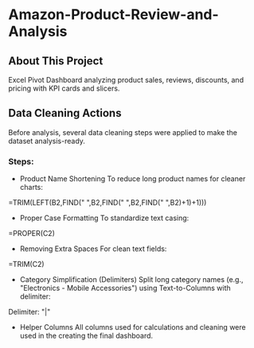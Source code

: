 # Amazon-Product-Review-and-Analysis

## About This Project
Excel Pivot Dashboard analyzing product sales, reviews, discounts, and pricing with KPI cards and slicers.

## Data Cleaning Actions

Before analysis, several data cleaning steps were applied to make the dataset analysis-ready.

### Steps:

- Product Name Shortening
To reduce long product names for cleaner charts:

=TRIM(LEFT(B2,FIND(" ",B2,FIND(" ",B2,FIND(" ",B2)+1)+1)))

- Proper Case Formatting
To standardize text casing:

=PROPER(C2)

- Removing Extra Spaces
For clean text fields:

=TRIM(C2)

- Category Simplification (Delimiters)
Split long category names (e.g., "Electronics - Mobile Accessories") using Text-to-Columns with delimiter:

Delimiter: "|"

- Helper Columns
All columns used for calculations and cleaning were used in the creating the final dashboard.

